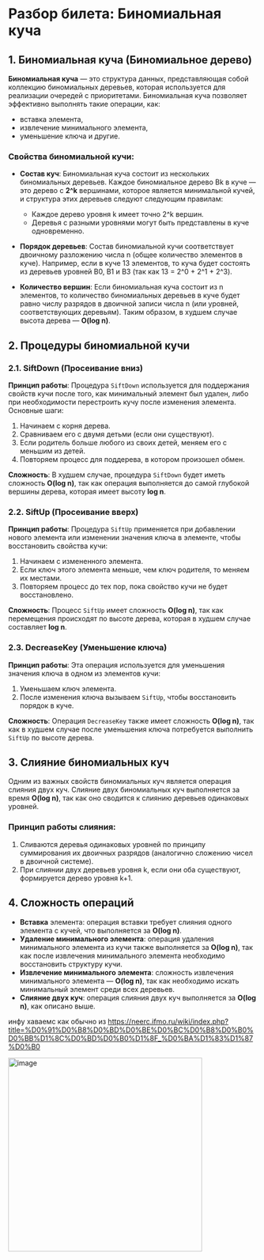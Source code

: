 # Разбор билета: Биномиальная куча

## 1. Биномиальная куча (Биномиальное дерево)

**Биномиальная куча** — это структура данных, представляющая собой коллекцию биномиальных деревьев, которая используется для реализации очередей с приоритетами. Биномиальная куча позволяет эффективно выполнять такие операции, как:
- вставка элемента,
- извлечение минимального элемента,
- уменьшение ключа и другие.

### Свойства биномиальной кучи:
- **Состав куч**: Биномиальная куча состоит из нескольких биномиальных деревьев. Каждое биномиальное дерево Bk в куче — это дерево с **2^k** вершинами, которое является минимальной кучей, и структура этих деревьев следуют следующим правилам:
  - Каждое дерево уровня k имеет точно 2^k вершин.
  - Деревья с разными уровнями могут быть представлены в куче одновременно.

- **Порядок деревьев**: Состав биномиальной кучи соответствует двоичному разложению числа n (общее количество элементов в куче). Например, если в куче 13 элементов, то куча будет состоять из деревьев уровней B0, B1 и B3 (так как 13 = 2^0 + 2^1 + 2^3).

- **Количество вершин**: Если биномиальная куча состоит из n элементов, то количество биномиальных деревьев в куче будет равно числу разрядов в двоичной записи числа n (или уровней, соответствующих деревьям). Таким образом, в худшем случае высота дерева — **O(log n)**.

## 2. Процедуры биномиальной кучи

### 2.1. **SiftDown** (Просеивание вниз)

**Принцип работы**: Процедура `SiftDown` используется для поддержания свойств кучи после того, как минимальный элемент был удален, либо при необходимости перестроить кучу после изменения элемента. Основные шаги:
1. Начинаем с корня дерева.
2. Сравниваем его с двумя детьми (если они существуют).
3. Если родитель больше любого из своих детей, меняем его с меньшим из детей.
4. Повторяем процесс для поддерева, в котором произошел обмен.

**Сложность**: В худшем случае, процедура `SiftDown` будет иметь сложность **O(log n)**, так как операция выполняется до самой глубокой вершины дерева, которая имеет высоту **log n**.

### 2.2. **SiftUp** (Просеивание вверх)

**Принцип работы**: Процедура `SiftUp` применяется при добавлении нового элемента или изменении значения ключа в элементе, чтобы восстановить свойства кучи:
1. Начинаем с измененного элемента.
2. Если ключ этого элемента меньше, чем ключ родителя, то меняем их местами.
3. Повторяем процесс до тех пор, пока свойство кучи не будет восстановлено.

**Сложность**: Процесс `SiftUp` имеет сложность **O(log n)**, так как перемещения происходят по высоте дерева, которая в худшем случае составляет **log n**.

### 2.3. **DecreaseKey** (Уменьшение ключа)

**Принцип работы**: Эта операция используется для уменьшения значения ключа в одном из элементов кучи:
1. Уменьшаем ключ элемента.
2. После изменения ключа вызываем `SiftUp`, чтобы восстановить порядок в куче.

**Сложность**: Операция `DecreaseKey` также имеет сложность **O(log n)**, так как в худшем случае после уменьшения ключа потребуется выполнить `SiftUp` по высоте дерева.

## 3. Слияние биномиальных куч

Одним из важных свойств биномиальных куч является операция слияния двух куч. Слияние двух биномиальных куч выполняется за время **O(log n)**, так как оно сводится к слиянию деревьев одинаковых уровней.

### Принцип работы слияния:
1. Сливаются деревья одинаковых уровней по принципу суммирования их двоичных разрядов (аналогично сложению чисел в двоичной системе).
2. При слиянии двух деревьев уровня k, если они оба существуют, формируется дерево уровня k+1.

## 4. Сложность операций

- **Вставка** элемента: операция вставки требует слияния одного элемента с кучей, что выполняется за **O(log n)**.
- **Удаление минимального элемента**: операция удаления минимального элемента из кучи также выполняется за **O(log n)**, так как после извлечения минимального элемента необходимо восстановить структуру кучи.
- **Извлечение минимального элемента**: сложность извлечения минимального элемента — **O(log n)**, так как необходимо искать минимальный элемент среди всех деревьев.
- **Слияние двух куч**: операция слияния двух куч выполняется за **O(log n)**, как описано выше.

инфу хаваемс как обычно из https://neerc.ifmo.ru/wiki/index.php?title=%D0%91%D0%B8%D0%BD%D0%BE%D0%BC%D0%B8%D0%B0%D0%BB%D1%8C%D0%BD%D0%B0%D1%8F_%D0%BA%D1%83%D1%87%D0%B0


<img width="392" alt="image" src="https://github.com/user-attachments/assets/6e21c52b-6a79-41a9-a1f0-23d0a949967d" />
